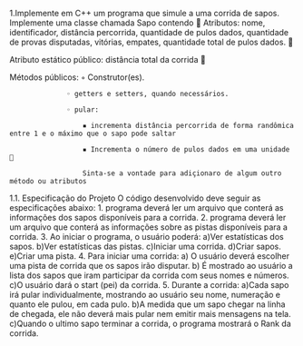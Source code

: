 1.Implemente em C++ um programa que simule a uma corrida de sapos. Implemente uma classe chamada Sapo contendo  
Atributos: nome, identificador, distância percorrida, quantidade de pulos dados, quantidade de provas disputadas, vitórias, empates, quantidade total de pulos dados.  

Atributo estático público: distância total da corrida 

Métodos públicos: ◦ Construtor(es).

                  ◦ getters e setters, quando necessários.
                  
                  ◦ pular:
                  
                      ▪ incrementa distância percorrida de forma randômica entre 1 e o máximo que o sapo pode saltar
                      
                      ▪ Incrementa o número de pulos dados em uma unidade 
                      
                      Sinta-se a vontade para adiçionaro de algum outro método ou atributos 
                      
   1.1. Especificação do Projeto O código desenvolvido deve seguir as especificações abaixo: 
             1. programa deverá ler um arquivo que conterá as informações dos sapos disponíveis para a corrida. 
             2. programa deverá ler um arquivo que conterá as informações sobre as pistas disponíveis para a corrida.
             3. Ao iniciar o programa, o usuário poderá: 
              a)Ver estatísticas dos sapos.
               b)Ver estatísticas das pistas. 
               c)Iniciar uma corrida. 
               d)Criar sapos.
                e)Criar uma pista. 
               4. Para iniciar uma corrida:
               a) O usuário deverá escolher uma pista de corrida que os sapos irão disputar.
               b) É mostrado ao usuário a lista dos sapos que iram participar da corrida com seus nomes e números.
               c)O usuário dará o start (pei) da corrida.
               5. Durante a corrida:
                  a)Cada sapo irá pular individualmente, mostrando ao usuário seu nome, numeração e quanto ele pulou, em cada pulo.
                  b)A medida que um sapo chegar na linha de chegada, ele não deverá mais pular nem emitir mais mensagens na tela. c)Quando o ultimo sapo terminar a corrida, o programa mostrará o Rank da corrida.
